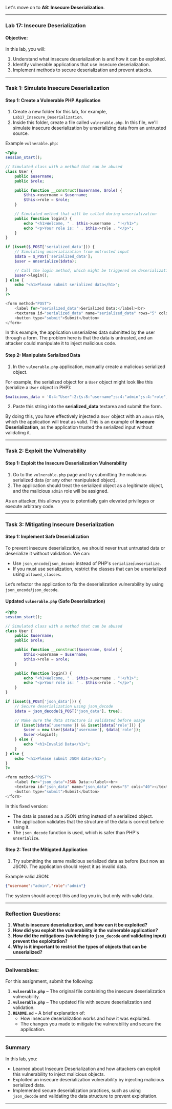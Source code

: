 Let's move on to **A8: Insecure Deserialization**.

---

### **Lab 17: Insecure Deserialization**

#### **Objective:**
In this lab, you will:
1. Understand what insecure deserialization is and how it can be exploited.
2. Identify vulnerable applications that use insecure deserialization.
3. Implement methods to secure deserialization and prevent attacks.

---

### **Task 1: Simulate Insecure Deserialization**

#### **Step 1: Create a Vulnerable PHP Application**

1. Create a new folder for this lab, for example, `Lab17_Insecure_Deserialization`.
2. Inside this folder, create a file called `vulnerable.php`. In this file, we'll simulate insecure deserialization by unserializing data from an untrusted source.

Example `vulnerable.php`:

```php
<?php
session_start();

// Simulated class with a method that can be abused
class User {
    public $username;
    public $role;

    public function __construct($username, $role) {
        $this->username = $username;
        $this->role = $role;
    }

    // Simulated method that will be called during unserialization
    public function login() {
        echo "<h1>Welcome, " . $this->username . "!</h1>";
        echo "<p>Your role is: " . $this->role . "</p>";
    }
}

if (isset($_POST['serialized_data'])) {
    // Simulating unserialization from untrusted input
    $data = $_POST['serialized_data'];
    $user = unserialize($data);

    // Call the login method, which might be triggered on deserialization
    $user->login();
} else {
    echo "<h1>Please submit serialized data</h1>";
}
?>

<form method="POST">
    <label for="serialized_data">Serialized Data:</label><br>
    <textarea id="serialized_data" name="serialized_data" rows="5" cols="40"></textarea><br>
    <button type="submit">Submit</button>
</form>
```

In this example, the application unserializes data submitted by the user through a form. The problem here is that the data is untrusted, and an attacker could manipulate it to inject malicious code.

#### **Step 2: Manipulate Serialized Data**

1. In the `vulnerable.php` application, manually create a malicious serialized object.

For example, the serialized object for a `User` object might look like this (serialize a `User` object in PHP):

```php
$malicious_data = 'O:4:"User":2:{s:8:"username";s:4:"admin";s:4:"role";s:5:"admin";}';
```

2. Paste this string into the **serialized_data** textarea and submit the form.

By doing this, you have effectively injected a `User` object with an `admin` role, which the application will treat as valid. This is an example of **Insecure Deserialization**, as the application trusted the serialized input without validating it.

---

### **Task 2: Exploit the Vulnerability**

#### **Step 1: Exploit the Insecure Deserialization Vulnerability**

1. Go to the `vulnerable.php` page and try submitting the malicious serialized data (or any other manipulated object).
2. The application should treat the serialized object as a legitimate object, and the malicious `admin` role will be assigned.

As an attacker, this allows you to potentially gain elevated privileges or execute arbitrary code.

---

### **Task 3: Mitigating Insecure Deserialization**

#### **Step 1: Implement Safe Deserialization**

To prevent insecure deserialization, we should never trust untrusted data or deserialize it without validation. We can:

- Use `json_encode`/`json_decode` instead of PHP's `serialize`/`unserialize`.
- If you must use serialization, restrict the classes that can be unserialized using `allowed_classes`.

Let’s refactor the application to fix the deserialization vulnerability by using `json_encode`/`json_decode`.

#### **Updated `vulnerable.php` (Safe Deserialization)**

```php
<?php
session_start();

// Simulated class with a method that can be abused
class User {
    public $username;
    public $role;

    public function __construct($username, $role) {
        $this->username = $username;
        $this->role = $role;
    }

    public function login() {
        echo "<h1>Welcome, " . $this->username . "!</h1>";
        echo "<p>Your role is: " . $this->role . "</p>";
    }
}

if (isset($_POST['json_data'])) {
    // Secure deserialization using json_decode
    $data = json_decode($_POST['json_data'], true);

    // Make sure the data structure is validated before usage
    if (isset($data['username']) && isset($data['role'])) {
        $user = new User($data['username'], $data['role']);
        $user->login();
    } else {
        echo "<h1>Invalid Data</h1>";
    }
} else {
    echo "<h1>Please submit JSON data</h1>";
}
?>

<form method="POST">
    <label for="json_data">JSON Data:</label><br>
    <textarea id="json_data" name="json_data" rows="5" cols="40"></textarea><br>
    <button type="submit">Submit</button>
</form>
```

In this fixed version:
- The data is passed as a JSON string instead of a serialized object.
- The application validates that the structure of the data is correct before using it.
- The `json_decode` function is used, which is safer than PHP's `unserialize`.

#### **Step 2: Test the Mitigated Application**

1. Try submitting the same malicious serialized data as before (but now as JSON). The application should reject it as invalid data.

Example valid JSON:

```json
{"username":"admin","role":"admin"}
```

The system should accept this and log you in, but only with valid data.

---

### **Reflection Questions:**

1. **What is insecure deserialization, and how can it be exploited?**
2. **How did you exploit the vulnerability in the vulnerable application?**
3. **How did the mitigations (switching to `json_decode` and validating input) prevent the exploitation?**
4. **Why is it important to restrict the types of objects that can be unserialized?**

---

### **Deliverables:**

For this assignment, submit the following:

1. **`vulnerable.php`** – The original file containing the insecure deserialization vulnerability.
2. **`vulnerable.php`** – The updated file with secure deserialization and validation.
3. **`README.md`** – A brief explanation of:
   - How insecure deserialization works and how it was exploited.
   - The changes you made to mitigate the vulnerability and secure the application.

---

### **Summary**

In this lab, you:
- Learned about Insecure Deserialization and how attackers can exploit this vulnerability to inject malicious objects.
- Exploited an insecure deserialization vulnerability by injecting malicious serialized data.
- Implemented secure deserialization practices, such as using `json_decode` and validating the data structure to prevent exploitation.

---